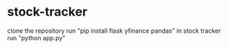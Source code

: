 # stock-tracker

clone the repository
run "pip install flask yfinance pandas" in stock tracker
run "python app.py"
